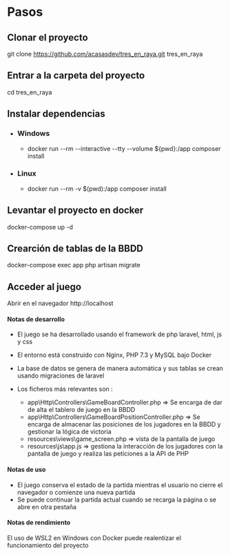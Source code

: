 # Pasos

## Clonar el proyecto

git clone https://github.com/acasasdev/tres_en_raya.git tres_en_raya

## Entrar a la carpeta del proyecto

cd tres_en_raya

## Instalar dependencias 

- ### Windows

    - docker run --rm --interactive --tty --volume ${pwd}:/app composer install

- ### Linux

   - docker run --rm -v $(pwd):/app composer install

## Levantar el proyecto en docker

docker-compose up -d

## Crearción de tablas de la BBDD

docker-compose exec app php artisan migrate

## Acceder al juego

Abrir en el navegador http://localhost


#### Notas de desarrollo

- El juego se ha desarrollado usando el framework de php laravel, html, js y css

- El entorno está construido con Nginx, PHP 7.3 y MySQL bajo Docker

- La base de datos se genera de manera automática y sus tablas se crean usando migraciones de laravel

- Los ficheros más relevantes son :

    - app\Http\Controllers\GameBoardController.php => Se encarga de dar de alta el tablero de juego en la BBDD
    - app\Http\Controllers\GameBoardPositionController.php => Se encarga de almacenar las posiciones de los jugadores en la BBDD y gestionar la lógica de victoria
    - resources\views\game_screen.php => vista de la pantalla de juego
    - resources\js\app.js => gestiona la interacción de los jugadores con la pantalla de juego y realiza las peticiones a la API de PHP

#### Notas de uso

- El juego conserva el estado de la partida mientras el usuario no cierre el navegador o comienze una nueva partida
- Se puede continuar la partida actual cuando se recarga la página o se abre en otra pestaña

#### Notas de rendimiento

El uso de WSL2 en Windows con Docker puede realentizar el funcionamiento del proyecto 
